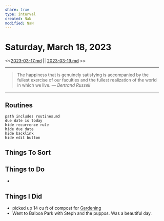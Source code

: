 ```yaml
---
share: true
type: interval
created: NaN 
modified: NaN
---
```

# Saturday, March 18, 2023
<<[2023-03-17.md](./2023-03-17.md) || [2023-03-19.md](./2023-03-19.md) >>

---

> The happiness that is genuinely satisfying is accompanied by the fullest exercise of our faculties and the fullest realization of the world in which we live.
> — <cite>Bertrand Russell</cite>

---
 
## Routines
```tasks
path includes routines.md
due date is today
hide recurrence rule
hide due date
hide backlink
hide edit button
```

## Things To Sort





## Things to Do
- 
## Things I Did
- picked up 14 cu ft of compost for [Gardening](Gardening.md)
- Went to Balboa Park with Steph and the puppos. Was a beautiful day.
